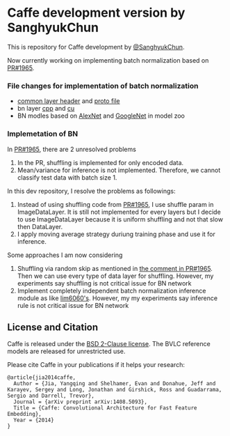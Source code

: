 # Caffe development version by SanghyukChun

This is repository for Caffe development by [@SanghyukChun](https://github.com/SanghyukChun/).

Now currently working on implementing batch normalization based on [PR#1965](https://github.com/BVLC/caffe/pull/1965/).

### File changes for implementation of batch normalization
* [common layer header](https://github.com/SanghyukChun/caffe/blob/master/include/caffe/common_layers.hpp) and [proto file](https://github.com/SanghyukChun/caffe/blob/master/src/caffe/proto/caffe.proto)
* bn layer [cpp](https://github.com/SanghyukChun/caffe/blob/master/src/caffe/layers/bn_layer.cpp) and [cu](https://github.com/SanghyukChun/caffe/blob/master/src/caffe/layers/bn_layer.cu)
* BN modles based on [AlexNet](https://github.com/SanghyukChun/caffe/tree/master/models/sanghyuk_alexnet_bn) and [GoogleNet](https://github.com/SanghyukChun/caffe/tree/master/models/sanghyuk_googlenet_bn) in model zoo

### Implemetation of BN
In [PR#1965](https://github.com/BVLC/caffe/pull/1965/), there are 2 unresolved problems
1. In the PR, shuffling is implemented for only encoded data.
2. Mean/variance for inference is not implemented. Therefore, we cannot classify test data with batch size 1.

In this dev repository, I resolve the problems as followings:
1. Instead of using shuffling code from [PR#1965](https://github.com/BVLC/caffe/pull/1965/), I use shuffle param in ImageDataLayer. It is still not implemented for every layers but I decide to use ImageDataLayer because it is uniform shuffling and not that slow then DataLayer.
2. I apply moving average strategy duriung training phase and use it for inference.

Some approaches I am now considering
1. Shuffling via random skip as mentioned in [the comment in PR#1965](https://github.com/BVLC/caffe/pull/1965#issuecomment-133727821). Then we can use every type of data layer for shuffling. However, my experiments say shuffling is not critical issue for BN network
2. Implement completely independent batch normalization inference module as like [lim6060's](https://github.com/lim0606/caffe-dev/blob/master/tools/test_bn.cpp). However, my my experiments say inference rule is not critical issue for BN network

## License and Citation

Caffe is released under the [BSD 2-Clause license](https://github.com/BVLC/caffe/blob/master/LICENSE).
The BVLC reference models are released for unrestricted use.

Please cite Caffe in your publications if it helps your research:

    @article{jia2014caffe,
      Author = {Jia, Yangqing and Shelhamer, Evan and Donahue, Jeff and Karayev, Sergey and Long, Jonathan and Girshick, Ross and Guadarrama, Sergio and Darrell, Trevor},
      Journal = {arXiv preprint arXiv:1408.5093},
      Title = {Caffe: Convolutional Architecture for Fast Feature Embedding},
      Year = {2014}
    }
